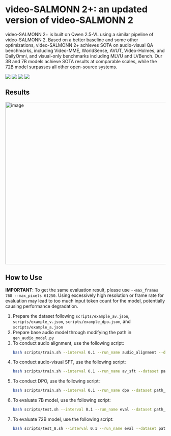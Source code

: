 # video-SALMONN 2+: an updated version of video-SALMONN 2

video-SALMONN 2+ is built on Qwen 2.5-VL using a similar pipeline of video-SALMONN 2. Based on a better baseline and some other optimizations, video-SALMONN 2+ achieves SOTA on audio-visual QA benchmarks, including Video-MME, WorldSense, AVUT, Video-Holmes, and DailyOmni, and visual-only benchmarks including MLVU and LVBench. Our 3B and 7B models achieve SOTA results at comparable scales, while the 72B model surpasses all other open-source systems.

<div style='display:flex; gap: 0.25rem; '>
<a href='https://arxiv.org/abs/2506.15220'><img src='https://img.shields.io/badge/paper-PDF-green'></a>
<a href='https://huggingface.co/tsinghua-ee/video-SALMONN-2_plus_3B'><img src='https://img.shields.io/badge/video_SALMONN_2+_3B-checkpoint-yellow'></a>
<a href='https://huggingface.co/tsinghua-ee/video-SALMONN-2_plus_7B'><img src='https://img.shields.io/badge/video_SALMONN_2+_7B-checkpoint-yellow'></a>
<a href='https://huggingface.co/tsinghua-ee/video-SALMONN-2_plus_72B'><img src='https://img.shields.io/badge/video_SALMONN_2+_72B-checkpoint-yellow'></a>
</div>

## Results
<img width="857" height="510" alt="image" src="https://github.com/user-attachments/assets/aca20b2e-1e68-4b44-a26b-03d5f070b213" />


## How to Use

**IMPORTANT**: To get the same evaluation result, please use `--max_frames 768 --max_pixels 61250`. Using excessively high resolution or frame rate for evaluation may lead to too much input token count for the model, potentially causing performance degradation.

1. Prepare the dataset following `scripts/example_av.json`, `scripts/example_v.json`, `scripts/example_dpo.json`, and `scripts/example_a.json`
2. Prepare base audio model through modifying the path in `gen_audio_model.py`
3. To conduct audio alignment, use the following script:
   ```bash
   bash scripts/train.sh --interval 0.1 --run_name audio_alignment --dataset path_to_dataset --lr 2e-5 --train_qformer --max_frames 768 --max_pixels 61250 --model path_to_audio_model --model_base path_to_audio_model --bs 16 --epoch 5 --save_steps 5000
   ```
4. To conduct audio-visual SFT, use the following script:
    ```bash
    bash scripts/train.sh --interval 0.1 --run_name av_sft --dataset path_to_dataset --lr 2e-5 --train_qformer --train_proj --max_frames 768 --max_pixels 61250 --model audio_align_model --model_base path_to_audio_model --epoch 5 --save_steps 2000 --use_lora --lora_r 128 --lora_alpha 256
    ```
5. To conduct DPO, use the following script:
    ```bash
    bash scripts/train.sh --interval 0.1 --run_name dpo --dataset path_to_dataset --max_frames 768 --max_pixels 61250 --model audio_visual_base --model_base audio_align_model --lora_ckpt audio_visual_checkpoint --train_type gdpo --use_lora --lora_r 128 --lora_alpha 256 --lr 5e-6 --epoch 1 --save_steps 200 --train_qformer --train_proj
    ```
6. To evaluate 7B model, use the following script:
   ```bash
   bash scripts/test.sh --interval 0.1 --run_name eval --dataset path_to_dataset --max_frames 768 --max_pixels 61250 --model path_to_audio_model --model_base path_to_audio_model --lora_ckpt model_ckpt
   ```
7. To evaluate 72B model, use the following script:
   ```bash
   bash scripts/test_8.sh --interval 0.1 --run_name eval --dataset path_to_dataset --max_frames 768 --max_pixels 61250 --model path_to_audio_model --model_base path_to_audio_model --lora_ckpt model_ckpt
   ```
